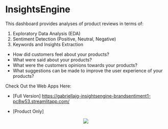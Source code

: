 # InsightsEngine

This dashboard provides analyses of product reviews in terms of: 

1. Exploratory Data Analysis (EDA)
2. Sentiment Detection (Positive, Neutral, Negative)
3. Keywords and Insights Extraction

* How did customers feel about your products? 
* What were said about your products? 
* What were the customers opinions towards your products?
* What suggestions can be made to improve the user experience of your products? 


Check Out the Web Apps Here: 

* [Full Version] https://gabriellajg-insightsengine-brandsentiment1-pc8w53.streamlitapp.com/

* [Product Only] 

</p>
<p align="center">
  <img src="https://github.com/gabriellajg/InsightsEngine/blob/main/Images/Interface.png" >
</p>